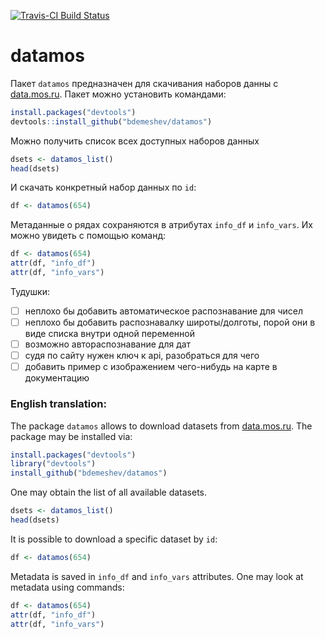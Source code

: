 [![Travis-CI Build Status](https://travis-ci.org/bdemeshev/datamos.svg?branch=master)](https://travis-ci.org/bdemeshev/datamos)


datamos
=======


Пакет `datamos` предназначен для скачивания наборов данны с [data.mos.ru](http://data.mos.ru/). Пакет можно установить командами:
```r
install.packages("devtools")
devtools::install_github("bdemeshev/datamos")
```

Можно получить список всех доступных наборов данных
```r
dsets <- datamos_list()
head(dsets)
```

И скачать конкретный набор данных по `id`:
```r
df <- datamos(654)
```

Метаданные о рядах сохраняются в атрибутах `info_df` и `info_vars`. Их можно увидеть с помощью команд:
```r
df <- datamos(654)
attr(df, "info_df")
attr(df, "info_vars")
```

Тудушки:
* [ ] неплохо бы добавить автоматическое распознавание для чисел
* [ ] неплохо бы добавить распознавалку широты/долготы, порой они в виде списка внутри одной переменной
* [ ] возможно автораспознавание для дат
* [ ] судя по сайту нужен ключ к api, разобраться для чего
* [ ] добавить пример с изображением чего-нибудь на карте в документацию

### English translation:


The package `datamos` allows to download datasets from [data.mos.ru](http://data.mos.ru/). The package may be installed via:
```r
install.packages("devtools")
library("devtools")
install_github("bdemeshev/datamos")
```

One may obtain the list of all available datasets.
```r
dsets <- datamos_list()
head(dsets)
```

It is possible to download a specific dataset by `id`:
```r
df <- datamos(654)
```

Metadata is saved in `info_df` and `info_vars` attributes. One may look at metadata using commands:
```r
df <- datamos(654)
attr(df, "info_df")
attr(df, "info_vars")
```

